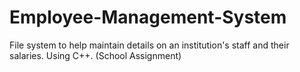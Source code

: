 # Employee-Management-System
File system to help maintain details on an institution's staff and their salaries. Using C++. (School Assignment)
